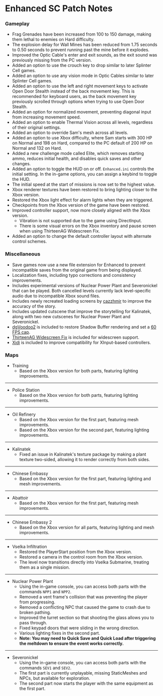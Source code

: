 # Enhanced SC Patch Notes

### Gameplay
- Frag Grenades have been increased from 100 to 150 damage, making them lethal to enemies on Hard difficulty.
- The explosion delay for Wall Mines has been reduced from 1.75 seconds to 0.50 seconds to prevent running past the mine before it explodes.
- Improved the Optic Cable's enter and exit sounds, as the exit sound was previously missing from the PC version.
- Added an option to use the crouch key to drop similar to later Splinter Cell games.
- Added an option to use any vision mode in Optic Cables similar to later Splinter Cell games.
- Added an option to use the left and right movement keys to activate Open Door Stealth instead of the back movement key. This is recommended for keyboard users, as the back movement key previously scrolled through options when trying to use Open Door Stealth.
- Added an option for normalized movement, preventing diagonal input from increasing movement speed.
- Added an option to enable Thermal Vision across all levels, regardless of their original settings.
- Added an option to override Sam's mesh across all levels.
- Added an option to use Xbox difficulty, where Sam starts with 300 HP on Normal and 198 on Hard, compared to the PC default of 200 HP on Normal and 132 on Hard.
- Added a new challenge mode called Elite, which removes starting ammo, reduces initial health, and disables quick saves and other changes.
- Added an option to toggle the HUD on or off. `Enhanced.ini` controls the initial setting. In the in-game options, you can assign a keybind to toggle the HUD.
- The initial speed at the start of missions is now set to the highest value.
- Xbox renderer textures have been restored to bring lighting closer to the Xbox version.
- Restored the Xbox light effect for alarm lights when they are triggered.
- Checkpoints from the Xbox version of the game have been restored.
- Improved controller support, now more closely aligned with the Xbox version.
  - Vibration is not supported due to the game using DirectInput.
  - There is some visual errors on the Xbox inventory and pause screen when using ThirteenAG Widescreen Fix.
- Added an option to change the default controller layout with alternate control schemes.

### Miscellaneous
- Save games now use a new file extension for Enhanced to prevent incompatible saves from the original game from being displayed.
- Localization fixes, including typo corrections and consistency improvements.
- Includes experimental versions of Nuclear Power Plant and Severonickel that can be played. Both cancelled levels currently lack level-specific audio due to incompatible Xbox sound files.
- Includes newly recreated loading screens by [cazzhmir](https://www.youtube.com/@cazzhmir) to improve the accuracy of the story.
- Includes updated cutscene that improve the storytelling for Kalinatek, along with two new cutscenes for Nuclear Power Plant and Severonickel.
- [dgVoodoo2](https://github.com/dege-diosg/dgVoodoo2) is included to restore Shadow Buffer rendering and set a [60 FPS cap](https://youtu.be/X3tuerrwhnw).
- [ThirteenAG Widescreen Fix](https://github.com/ThirteenAG/WidescreenFixesPack) is included for widescreen support.
- [Xidi](https://github.com/samuelgr/Xidi) is included to improve compatibility for XInput-based controllers.

### Maps
- Training
  - Based on the Xbox version for both parts, featuring lighting improvements.
---
- Police Station
  - Based on the Xbox version for both parts, featuring lighting improvements.
---
- Oil Refinery
  - Based on the Xbox version for the first part, featuring mesh improvements.
  - Based on the Xbox version for the second part, featuring lighting improvements.
---
- Kalinatek
  - Fixed an issue in Kalinatek's texture package by making a plant texture two-sided, allowing it to render correctly from both sides.
---
- Chinese Embassy
  - Based on the Xbox version for the first part, featuring lighting and mesh improvements.
---
- Abattoir
  - Based on the Xbox version for the first part, featuring mesh improvements.
---
- Chinese Embassy 2
  - Based on the Xbox version for all parts, featuring lighting and mesh improvements.
---
- Vselka Infiltration
  - Restored the PlayerStart position from the Xbox version.
  - Restored a camera in the control room from the Xbox version.
  - The level now transitions directly into Vselka Submarine, treating them as a single mission.
---
- Nuclear Power Plant
  - Using the in-game console, you can access both parts with the commands `NPP1` and `NPP2`.
  - Removed a vent frame's collision that was preventing the player from progressing.
  - Removed a conflicting NPC that caused the game to crash due to broken pathing.
  - Improved the turret section so that shooting the glass allows you to pass through.
  - Fixed keypad doors that were sliding in the wrong direction.
  - Various lighting fixes in the second part.
  - **Note: You may need to Quick Save and Quick Load after triggering the meltdown to ensure the event works correctly.**
---
- Severonickel
  - Using the in-game console, you can access both parts with the commands `SEV1` and `SEV2`.
  - The first part is currently unplayable, missing StaticMeshes and NPCs, but available for exploration.
  - The second part now starts the player with the same equipment as the first part.

